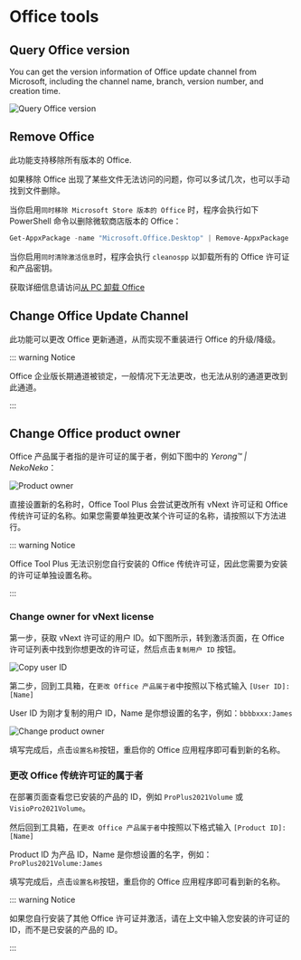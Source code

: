 # Office tools

## Query Office version

You can get the version information of Office update channel from Microsoft, including the channel name, branch, version number, and creation time.

![Query Office version](/images/en-us/toolbox/query-office-update-channel.png)

## Remove Office

此功能支持移除所有版本的 Office.

如果移除 Office 出现了某些文件无法访问的问题，你可以多试几次，也可以手动找到文件删除。

当你启用`同时移除 Microsoft Store 版本的 Office` 时，程序会执行如下 PowerShell 命令以删除微软商店版本的 Office：

``` powershell
Get-AppxPackage -name "Microsoft.Office.Desktop" | Remove-AppxPackage
```

当你启用`同时清除激活信息`时，程序会执行 `cleanospp` 以卸载所有的 Office 许可证和产品密钥。

获取详细信息请访问[从 PC 卸载 Office](https://support.microsoft.com/zh-cn/office/从-pc-卸载-office-9dd49b83-264a-477a-8fcc-2fdf5dbf61d8)

## Change Office Update Channel

此功能可以更改 Office 更新通道，从而实现不重装进行 Office 的升级/降级。

::: warning Notice

Office 企业版长期通道被锁定，一般情况下无法更改，也无法从别的通道更改到此通道。

:::

## Change Office product owner

Office 产品属于者指的是许可证的属于者，例如下图中的 *Yerong™ | NekoNeko*：

![Product owner](/images/en-us/product-owner.png)

直接设置新的名称时，Office Tool Plus 会尝试更改所有 vNext 许可证和 Office 传统许可证的名称。如果您需要单独更改某个许可证的名称，请按照以下方法进行。

::: warning Notice

Office Tool Plus 无法识别您自行安装的 Office 传统许可证，因此您需要为安装的许可证单独设置名称。

:::

### Change owner for vNext license

第一步，获取 vNext 许可证的用户 ID。如下图所示，转到激活页面，在 Office 许可证列表中找到你想更改的许可证，然后点击`复制用户 ID` 按钮。

![Copy user ID](/images/en-us/activation/check-vNext-license.png)

第二步，回到工具箱，在`更改 Office 产品属于者`中按照以下格式输入 `[User ID]:[Name]`

User ID 为刚才复制的用户 ID，Name 是你想设置的名字，例如：`bbbbxxx:James`

![Change product owner](/images/en-us/toolbox/change-license-owner.png)

填写完成后，点击`设置名称`按钮，重启你的 Office 应用程序即可看到新的名称。

### 更改 Office 传统许可证的属于者

在部署页面查看您已安装的产品的 ID，例如 `ProPlus2021Volume` 或 `VisioPro2021Volume`。

然后回到工具箱，在`更改 Office 产品属于者`中按照以下格式输入 `[Product ID]:[Name]`

Product ID 为产品 ID，Name 是你想设置的名字，例如：`ProPlus2021Volume:James`

填写完成后，点击`设置名称`按钮，重启你的 Office 应用程序即可看到新的名称。

::: warning Notice

如果您自行安装了其他 Office 许可证并激活，请在上文中输入您安装的许可证的 ID，而不是已安装的产品的 ID。

:::
